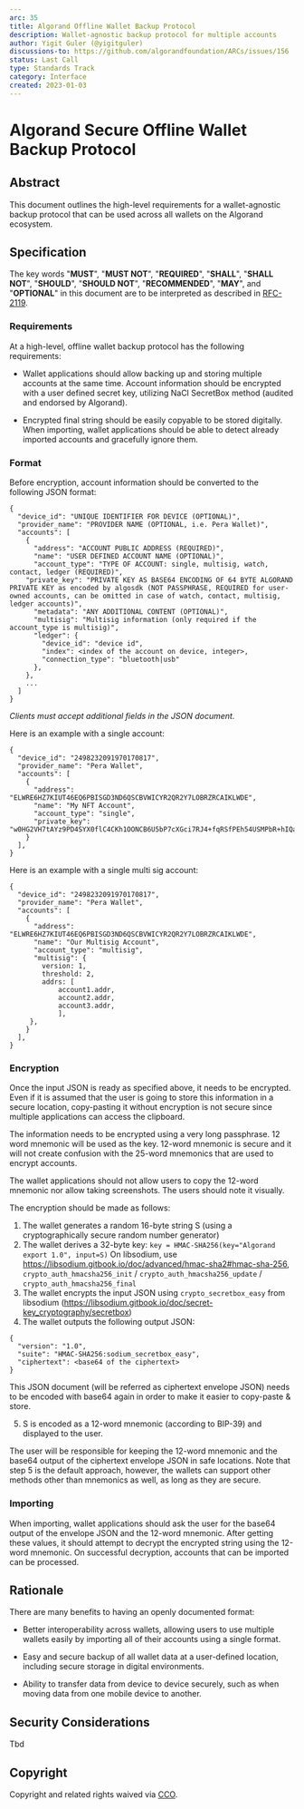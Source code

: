 ```yaml
---
arc: 35
title: Algorand Offline Wallet Backup Protocol
description: Wallet-agnostic backup protocol for multiple accounts
author: Yigit Guler (@yigitguler)
discussions-to: https://github.com/algorandfoundation/ARCs/issues/156
status: Last Call
type: Standards Track
category: Interface
created: 2023-01-03
---
```

# Algorand Secure Offline Wallet Backup Protocol


## Abstract
This document outlines the high-level requirements for a wallet-agnostic backup protocol that can be used across all wallets on the Algorand ecosystem.

## Specification
The key words "**MUST**", "**MUST NOT**", "**REQUIRED**", "**SHALL**", "**SHALL NOT**", "**SHOULD**", "**SHOULD NOT**", "**RECOMMENDED**", "**MAY**", and "**OPTIONAL**" in this document are to be interpreted as described in <a href="https://www.ietf.org/rfc/rfc2119.txt">RFC-2119</a>.

### Requirements
At a high-level, offline wallet backup protocol has the following requirements:

 * Wallet applications should allow backing up and storing multiple accounts at the same time.
Account information should be encrypted with a user defined secret key, utilizing NaCl SecretBox method (audited and endorsed by Algorand).
 
 * Encrypted final string should be easily copyable to be stored digitally.
When importing, wallet applications should be able to detect already imported accounts and gracefully ignore them.

### Format

Before encryption, account information should be converted to the following JSON format:

```
{
  "device_id": "UNIQUE IDENTIFIER FOR DEVICE (OPTIONAL)",
  "provider_name": "PROVIDER NAME (OPTIONAL, i.e. Pera Wallet)",
  "accounts": [
    {
      "address": "ACCOUNT PUBLIC ADDRESS (REQUIRED)",
      "name": "USER DEFINED ACCOUNT NAME (OPTIONAL)",
      "account_type": "TYPE OF ACCOUNT: single, multisig, watch, contact, ledger (REQUIRED)",
    "private_key": "PRIVATE KEY AS BASE64 ENCODING OF 64 BYTE ALGORAND PRIVATE KEY as encoded by algosdk (NOT PASSPHRASE, REQUIRED for user-owned accounts, can be omitted in case of watch, contact, multisig, ledger accounts)",
      "metadata": "ANY ADDITIONAL CONTENT (OPTIONAL)",
      "multisig": "Multisig information (only required if the account_type is multisig)",
      "ledger": {
        "device_id": "device id",
        "index": <index of the account on device, integer>,
        "connection_type": "bluetooth|usb"
      },
    },
    ...
  ]
}
```

*Clients must accept additional fields in the JSON document.*

Here is an example with a single account:

```
{
  "device_id": "2498232091970170817",
  "provider_name": "Pera Wallet",
  "accounts": [
    {
      "address": "ELWRE6HZ7KIUT46EQ6PBISGD3ND6QSCBVWICYR2QR2Y7LOBRZRCAIKLWDE",
      "name": "My NFT Account",
      "account_type": "single",
      "private_key": "w0HG2VH7tAYz9PD4SYX0flC4CKh1OONCB6U5bP7cXGci7RJ4+fqRSfPEh54USMPbR+hIQa2QLEdQjrH1uDHMRA=="
    }
  ],
}
```

Here is an example with a single multi sig account:

```
{
  "device_id": "2498232091970170817",
  "provider_name": "Pera Wallet",
  "accounts": [
    {
      "address": "ELWRE6HZ7KIUT46EQ6PBISGD3ND6QSCBVWICYR2QR2Y7LOBRZRCAIKLWDE",
      "name": "Our Multisig Account",
      "account_type": "multisig",
      "multisig": {
        version: 1,
        threshold: 2,
        addrs: [
            account1.addr,
            account2.addr,
            account3.addr,
            ],
     },
    }
  ],
}
```

### Encryption

Once the input JSON is ready as specified above, it needs to be encrypted. Even if it is assumed that the user is going to store this information in a secure location, copy-pasting it without encryption is not secure since multiple applications can access the clipboard. 

The information needs to be encrypted using a very long passphrase. 12 word mnemonic will be used as the key. 12-word mnemonic is secure and it will not create confusion with the 25-word mnemonics that are used to encrypt accounts.

The wallet applications should not allow users to copy the 12-word mnemonic nor allow taking screenshots. The users should note it visually. 

The encryption should be made as follows:

1. The wallet generates a random 16-byte string S (using a cryptographically secure random number generator)
2. The wallet derives a 32-byte key: `key = HMAC-SHA256(key="Algorand export 1.0", input=S)`
    On libsodium, use https://libsodium.gitbook.io/doc/advanced/hmac-sha2#hmac-sha-256, 
    `crypto_auth_hmacsha256_init` / `crypto_auth_hmacsha256_update` / `crypto_auth_hmacsha256_final`
3. The wallet encrypts the input JSON using `crypto_secretbox_easy` from libsodium (https://libsodium.gitbook.io/doc/secret-key_cryptography/secretbox)
4. The wallet outputs the following output JSON:

```
{
  "version": "1.0",
  "suite": "HMAC-SHA256:sodium_secretbox_easy",
  "ciphertext": <base64 of the ciphertext>
}
```

This JSON document (will be referred as ciphertext envelope JSON) needs to be encoded with base64 again in order to make it easier to copy-paste & store.

5. S is encoded as a 12-word mnemonic (according to BIP-39) and displayed to the user.

The user will be responsible for keeping the 12-word mnemonic and the base64 output of the ciphertext envelope JSON in safe locations. Note that step 5 is the default approach, however, the wallets can support other methods other than mnemonics as well, as long as they are secure. 


### Importing
When importing, wallet applications should ask the user for the base64 output of the envelope JSON and the 12-word mnemonic. After getting these values, it should attempt to decrypt the encrypted string using the 12-word mnemonic. On successful decryption, accounts that can be imported can be processed.

## Rationale
There are many benefits to having an openly documented format:

 * Better interoperability across wallets, allowing users to use multiple wallets easily by importing all of their accounts using a single format.
 
 * Easy and secure backup of all wallet data at a user-defined location, including secure storage in digital environments.
 
 * Ability to transfer data from device to device securely, such as when moving data from one mobile device to another.


## Security Considerations
Tbd

## Copyright
Copyright and related rights waived via <a href="https://creativecommons.org/publicdomain/zero/1.0/">CCO</a>.
